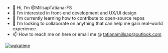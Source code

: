 - 👋 Hi, I’m @MillsapTatiana-FS
- 👀 I’m interested in front-end development and UX/UI design
- 🌱 I’m currently learning how to contribute to open-source repos
- 💞️ I’m looking to collaborate on anything that can help me gain real-world experience.
- 📫 How to reach me on here or email me @ tatianamillsap@outlook.com

<!---
MillsapTatiana-FS/MillsapTatiana-FS is a ✨ special ✨ repository because its `README.md` (this file) appears on your GitHub profile.
You can click the Preview link to take a look at your changes.
--->
<a href="https://wakatime.com/badge/github/MillsapTatiana-FS/MillsapTatiana-FS">[![wakatime](https://wakatime.com/badge/user/1bf9f280-e20a-4e28-914c-e1f2e4df008a.svg)](https://wakatime.com/@1bf9f280-e20a-4e28-914c-e1f2e4df008a)</a>



